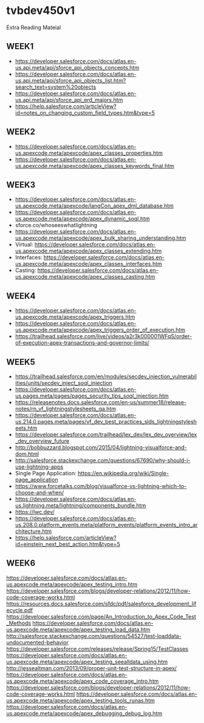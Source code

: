 # tvbdev450v1

Extra Reading Mateial

## WEEK1
- https://developer.salesforce.com/docs/atlas.en-us.api.meta/api/sforce_api_objects_concepts.htm
- https://developer.salesforce.com/docs/atlas.en-us.api.meta/api/sforce_api_objects_list.htm?search_text=system%20objects
- https://developer.salesforce.com/docs/atlas.en-us.api.meta/api/sforce_api_erd_majors.htm
- https://help.salesforce.com/articleView?id=notes_on_changing_custom_field_types.htm&type=5

## WEEK2
- https://developer.salesforce.com/docs/atlas.en-us.apexcode.meta/apexcode/apex_classes_properties.htm
- https://developer.salesforce.com/docs/atlas.en-us.apexcode.meta/apexcode/apex_classes_keywords_final.htm

## WEEK3 
- https://developer.salesforce.com/docs/atlas.en-us.apexcode.meta/apexcode/langCon_apex_dml_database.htm
- https://developer.salesforce.com/docs/atlas.en-us.apexcode.meta/apexcode/apex_dynamic_soql.htm
- sforce.co/whoseeswhatlightning
- https://developer.salesforce.com/docs/atlas.en-us.apexcode.meta/apexcode/apex_bulk_sharing_understanding.htm
- Virtual: https://developer.salesforce.com/docs/atlas.en-us.apexcode.meta/apexcode/apex_classes_extending.htm
- Interfaces: https://developer.salesforce.com/docs/atlas.en-us.apexcode.meta/apexcode/apex_classes_interfaces.htm
- Casting: https://developer.salesforce.com/docs/atlas.en-us.apexcode.meta/apexcode/apex_classes_casting.htm

## WEEK4
- https://developer.salesforce.com/docs/atlas.en-us.apexcode.meta/apexcode/apex_triggers.htm
- https://developer.salesforce.com/docs/atlas.en-us.apexcode.meta/apexcode/apex_triggers_order_of_execution.htm
- https://trailhead.salesforce.com/live/videos/a2r3k000001WFqS/order-of-execution-apex-transactions-and-governor-limits/

## WEEK5
- https://trailhead.salesforce.com/en/modules/secdev_injection_vulnerabilities/units/secdev_inject_soql_injection
- https://developer.salesforce.com/docs/atlas.en-us.pages.meta/pages/pages_security_tips_soql_injection.htm
- https://releasenotes.docs.salesforce.com/en-us/summer18/release-notes/rn_vf_lightningstylesheets_ga.htm
- https://developer.salesforce.com/docs/atlas.en-us.214.0.pages.meta/pages/vf_dev_best_practices_slds_lightningstylesheets.htm
- https://developer.salesforce.com/trailhead/lex_dev/lex_dev_overview/lex_dev_overview_future
- http://bobbuzzard.blogspot.com/2015/04/lightning-visualforce-and-dom.html
- http://salesforce.stackexchange.com/questions/67690/why-should-i-use-lightning-apps
- Single Page Application: https://en.wikipedia.org/wiki/Single-page_application
- https://www.forcetalks.com/blog/visualforce-vs-lightning-which-to-choose-and-when/
- https://developer.salesforce.com/docs/atlas.en-us.lightning.meta/lightning/components_bundle.htm
- https://lwc.dev/
- https://developer.salesforce.com/docs/atlas.en-us.208.0.platform_events.meta/platform_events/platform_events_intro_architecture.htm
- https://help.salesforce.com/articleView?id=einstein_next_best_action.htm&type=5

## WEEK6
https://developer.salesforce.com/docs/atlas.en-us.apexcode.meta/apexcode/apex_testing_intro.htm
https://developer.salesforce.com/blogs/developer-relations/2012/11/how-code-coverage-works.html
https://resources.docs.salesforce.com/sfdc/pdf/salesforce_development_lifecycle.pdf
https://developer.salesforce.com/page/An_Introduction_to_Apex_Code_Test_Methods
https://developer.salesforce.com/docs/atlas.en-us.apexcode.meta/apexcode/apex_testing_load_data.htm
http://salesforce.stackexchange.com/questions/54527/test-loaddata-undocumented-behavior
https://developer.salesforce.com/releases/release/Spring15/TestClasses
https://developer.salesforce.com/docs/atlas.en-us.apexcode.meta/apexcode/apex_testing_seealldata_using.htm
http://jessealtman.com/2013/09/proper-unit-test-structure-in-apex/
https://developer.salesforce.com/docs/atlas.en-us.apexcode.meta/apexcode/apex_code_coverage_intro.htm
https://developer.salesforce.com/blogs/developer-relations/2012/11/how-code-coverage-works.html
https://developer.salesforce.com/docs/atlas.en-us.apexcode.meta/apexcode/apex_testing_tools_runas.htm
https://developer.salesforce.com/docs/atlas.en-us.apexcode.meta/apexcode/apex_debugging_debug_log.htm


